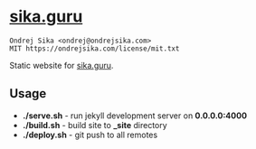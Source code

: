# [sika.guru](https://sika.guru)

    Ondrej Sika <ondrej@ondrejsika.com>
    MIT https://ondrejsika.com/license/mit.txt

Static website for [sika.guru](https://sika.guru).

## Usage

* __./serve.sh__ - run jekyll development server on __0.0.0.0:4000__
* __./build.sh__ - build site to **_site** directory
* __./deploy.sh__ - git push to all remotes

